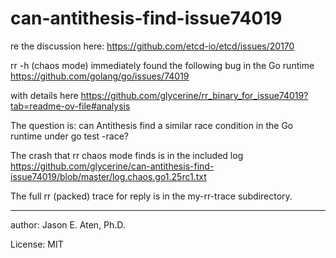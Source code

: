 can-antithesis-find-issue74019
==============================

re the discussion here:
https://github.com/etcd-io/etcd/issues/20170

rr -h (chaos mode) immediately found the following bug in the Go runtime
https://github.com/golang/go/issues/74019

with details here
https://github.com/glycerine/rr_binary_for_issue74019?tab=readme-ov-file#analysis

The question is: can Antithesis find a similar
race condition in the Go runtime under go test -race?


The crash that rr chaos mode finds is in the included log
https://github.com/glycerine/can-antithesis-find-issue74019/blob/master/log.chaos.go1.25rc1.txt

The full rr (packed) trace for reply is in the my-rr-trace subdirectory.

---
author: Jason E. Aten, Ph.D.

License: MIT
